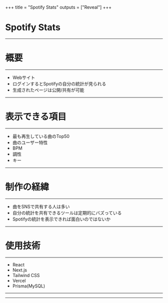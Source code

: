 +++
title = "Spotify Stats"
outputs = ["Reveal"]
+++

<style type="text/css">
  .reveal h1,
  .reveal h2,
  .reveal h3,
  .reveal h4,
  .reveal h5,
  .reveal h6 {
    text-transform: none;
  }
  .reveal {
    font-size: 2em;
  }
</style>

# Spotify Stats

---

# 概要

---

- Webサイト
- ログインするとSpotifyの自分の統計が見られる
- 生成されたページは公開/共有が可能

---

# 表示できる項目

---

- 最も再生している曲のTop50
- 曲のユーザー特性
- BPM
- 調性
- キー

---

# 制作の経緯

---

- 曲をSNSで共有する人は多い
- 自分の統計を共有できるツールは定期的にバズっている
- Spotifyの統計を表示できれば面白いのではないか

---

# 使用技術

---

- React
- Next.js
- Tailwind CSS
- Vercel
- Prisma(MySQL)

---

--- 



